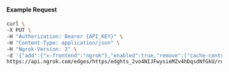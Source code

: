 <!-- Code generated for API Clients. DO NOT EDIT. -->
#### Example Request
```bash
curl \
-X PUT \
-H "Authorization: Bearer {API_KEY}" \
-H "Content-Type: application/json" \
-H "Ngrok-Version: 2" \
-d '{"add":{"x-frontend":"ngrok"},"enabled":true,"remove":["cache-control"]}' \
https://api.ngrok.com/edges/https/edghts_2vo4NIJFwysieMZv4hDqsdNfGkU/routes/edghtsrt_2vo4NHVOaMfycxf9Z412laZadVj/request_headers
